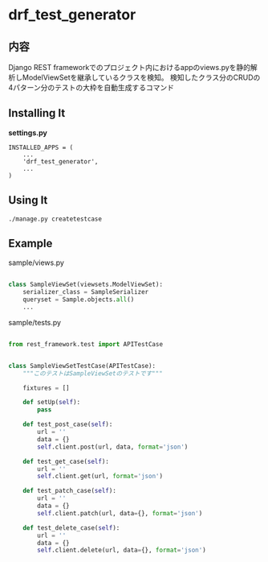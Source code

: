 # drf_test_generator

## 内容
Django REST frameworkでのプロジェクト内におけるappのviews.pyを静的解析しModelViewSetを継承しているクラスを検知。
検知したクラス分のCRUDの4パターン分のテストの大枠を自動生成するコマンド

## Installing It

**settings.py**
```
INSTALLED_APPS = (
    ...
    'drf_test_generator',
    ...
)
```

## Using It

```
./manage.py createtestcase
```



## Example

sample/views.py
```python

class SampleViewSet(viewsets.ModelViewSet):
    serializer_class = SampleSerializer
    queryset = Sample.objects.all()
    ...

```

sample/tests.py
```python

from rest_framework.test import APITestCase


class SampleViewSetTestCase(APITestCase):
    """このテストはSampleViewSetのテストです"""

    fixtures = []

    def setUp(self):
        pass

    def test_post_case(self):
        url = ''
        data = {}
        self.client.post(url, data, format='json')

    def test_get_case(self):
        url = ''
        self.client.get(url, format='json')

    def test_patch_case(self):
        url = ''
        data = {}
        self.client.patch(url, data={}, format='json')

    def test_delete_case(self):
        url = ''
        data = {}
        self.client.delete(url, data={}, format='json')

```


